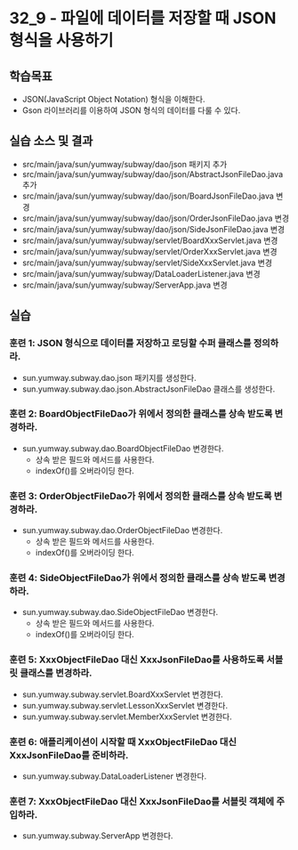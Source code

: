 # 32_9 - 파일에 데이터를 저장할 때 JSON 형식을 사용하기

## 학습목표

- JSON(JavaScript Object Notation) 형식을 이해한다.
- Gson 라이브러리를 이용하여 JSON 형식의 데이터를 다룰 수 있다.

## 실습 소스 및 결과

- src/main/java/sun/yumway/subway/dao/json 패키지 추가
- src/main/java/sun/yumway/subway/dao/json/AbstractJsonFileDao.java 추가
- src/main/java/sun/yumway/subway/dao/json/BoardJsonFileDao.java 변경
- src/main/java/sun/yumway/subway/dao/json/OrderJsonFileDao.java 변경
- src/main/java/sun/yumway/subway/dao/json/SideJsonFileDao.java 변경
- src/main/java/sun/yumway/subway/servlet/BoardXxxServlet.java 변경
- src/main/java/sun/yumway/subway/servlet/OrderXxxServlet.java 변경
- src/main/java/sun/yumway/subway/servlet/SideXxxServlet.java 변경
- src/main/java/sun/yumway/subway/DataLoaderListener.java 변경
- src/main/java/sun/yumway/subway/ServerApp.java 변경

## 실습  

### 훈련 1: JSON 형식으로 데이터를 저장하고 로딩할 수퍼 클래스를 정의하라.

- sun.yumway.subway.dao.json 패키지를 생성한다.
- sun.yumway.subway.dao.json.AbstractJsonFileDao 클래스를 생성한다.

### 훈련 2: BoardObjectFileDao가 위에서 정의한 클래스를 상속 받도록 변경하라.

- sun.yumway.subway.dao.BoardObjectFileDao 변경한다.
  - 상속 받은 필드와 메서드를 사용한다.
  - indexOf()를 오버라이딩 한다.

### 훈련 3: OrderObjectFileDao가 위에서 정의한 클래스를 상속 받도록 변경하라.

- sun.yumway.subway.dao.OrderObjectFileDao 변경한다.
  - 상속 받은 필드와 메서드를 사용한다.
  - indexOf()를 오버라이딩 한다.

### 훈련 4: SideObjectFileDao가 위에서 정의한 클래스를 상속 받도록 변경하라.

- sun.yumway.subway.dao.SideObjectFileDao 변경한다.
  - 상속 받은 필드와 메서드를 사용한다.
  - indexOf()를 오버라이딩 한다.

### 훈련 5: XxxObjectFileDao 대신 XxxJsonFileDao를 사용하도록 서블릿 클래스를 변경하라.

- sun.yumway.subway.servlet.BoardXxxServlet 변경한다.
- sun.yumway.subway.servlet.LessonXxxServlet 변경한다.
- sun.yumway.subway.servlet.MemberXxxServlet 변경한다.

### 훈련 6: 애플리케이션이 시작할 때 XxxObjectFileDao 대신 XxxJsonFileDao를 준비하라.

- sun.yumway.subway.DataLoaderListener 변경한다.

### 훈련 7: XxxObjectFileDao 대신 XxxJsonFileDao를 서블릿 객체에 주입하라.

- sun.yumway.subway.ServerApp 변경한다.
 



  
  